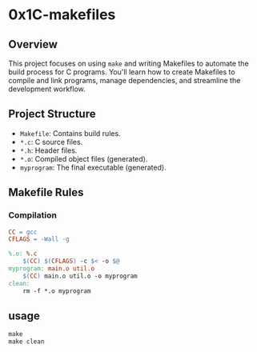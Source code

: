 # 0x1C-makefiles

## Overview

This project focuses on using `make` and writing Makefiles to automate the build process for C programs. You'll learn how to create Makefiles to compile and link programs, manage dependencies, and streamline the development workflow.

## Project Structure

- `Makefile`: Contains build rules.
- `*.c`: C source files.
- `*.h`: Header files.
- `*.o`: Compiled object files (generated).
- `myprogram`: The final executable (generated).

## Makefile Rules

### Compilation

```makefile
CC = gcc
CFLAGS = -Wall -g

%.o: %.c
    $(CC) $(CFLAGS) -c $< -o $@
myprogram: main.o util.o
    $(CC) main.o util.o -o myprogram
clean:
    rm -f *.o myprogram
```

## usage
```makefile
make
make clean
```

